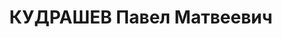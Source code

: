 ---
title: КУДРАШЕВ Павел Матвеевич
description: "Род. в 1904, Саратовский край, г. Балахны, Россия, русский. Род занятий:\
  \ до ареста ст. технорук Потийского Отделения Заготзерно. \n  Осужден Тройкой при\
  \ НКВД ГССР 13.12.1937. Мера наказания: расстрел с конфискацией личного имущества.\
  \ Дата расстрела: 15.12.1937"
---